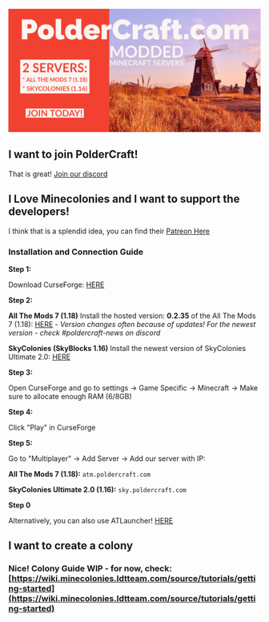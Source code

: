![PolderCraft](./images/poldercraft.png)


## I want to join PolderCraft!

That is great! [Join our discord](https://discord.gg/XDhCNBXbUG)

## I Love Minecolonies and I want to support the developers!

I think that is a splendid idea, you can find their [Patreon Here](https://www.patreon.com/minecolonies)

### Installation and Connection Guide

**Step 1:**

Download CurseForge: [HERE](https://download.curseforge.com/) 

**Step 2:**

**All The Mods 7 (1.18)**
Install the hosted version: **0.2.35** of the All The Mods 7 (1.18): [HERE](https://www.curseforge.com/minecraft/modpacks/all-the-mods-7) - *Version changes often because of updates! For the newest version - check #poldercraft-news on discord*

**SkyColonies (SkyBlocks 1.16)**
Install the newest version of SkyColonies Ultimate 2.0: [HERE](https://www.curseforge.com/minecraft/modpacks/skycolonies-ultimate-pack)

**Step 3:**

Open CurseForge and go to settings -> Game Specific -> Minecraft -> Make sure to allocate enough RAM (6/8GB)

**Step 4:**

Click "Play" in CurseForge

**Step 5:**

Go to "Multiplayer" -> Add Server -> Add our server with IP: 

**All The Mods 7 (1.18):** `atm.poldercraft.com`

**SkyColonies Ultimate 2.0 (1.16):** `sky.poldercraft.com`

**Step 0**

Alternatively, you can also use ATLauncher! [HERE](https://atlauncher.com/)


## I want to create a colony

### Nice! Colony Guide WIP -  for now, check: [https://wiki.minecolonies.ldtteam.com/source/tutorials/getting-started](https://wiki.minecolonies.ldtteam.com/source/tutorials/getting-started)
